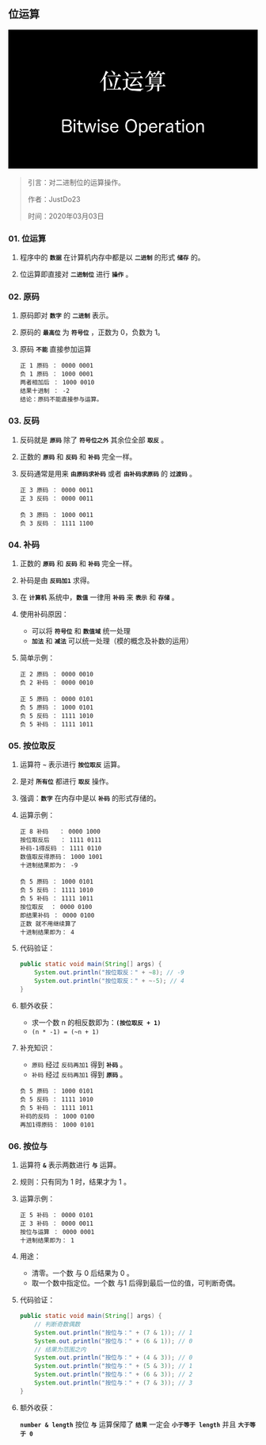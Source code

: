 ## 位运算

![BitwiseOperation](https://raw.githubusercontent.com/JustDo23/SnailMonitor/master/Picture/Cover/BitwiseOperation.png)

> 引言：对二进制位的运算操作。
>
> 作者：JustDo23
>
> 时间：2020年03月03日

### 01. 位运算

1. 程序中的 **`数据`** 在计算机内存中都是以 **`二进制`** 的形式 **`储存`** 的。

2. 位运算即直接对 **`二进制位`** 进行 **`操作`** 。

### 02. 原码

1. 原码即对 **`数字`** 的 **`二进制`** 表示。

2. 原码的 **`最高位`** 为 **`符号位`** ，正数为 0，负数为 1。

3. 原码 **`不能`** 直接参加运算

   ```
   正 1 原码 ： 0000 0001
   负 1 原码 ： 1000 0001
   两者相加后 ： 1000 0010
   结果十进制 ： -2
   结论：原码不能直接参与运算。
   ```

### 03. 反码

1. 反码就是 **`原码`** 除了 **`符号位之外`** 其余位全部 **`取反`** 。

2. 正数的 **`原码`** 和 **`反码`** 和 **`补码`** 完全一样。

3. 反码通常是用来 **`由原码求补码`** 或者 **`由补码求原码`** 的 **`过渡码`** 。

   ```
   正 3 原码 ： 0000 0011
   正 3 反码 ： 0000 0011
   
   负 3 原码 ： 1000 0011
   负 3 反码 ： 1111 1100
   ```

### 04. 补码

1. 正数的 **`原码`** 和 **`反码`** 和 **`补码`** 完全一样。

2. 补码是由 **`反码加1`** 求得。

3. 在 **`计算机`** 系统中，**`数值`** 一律用 **`补码`** 来 **`表示`** 和 **`存储`** 。

4. 使用补码原因：

   * 可以将 **`符号位`** 和 **`数值域`** 统一处理
   * **`加法`** 和 **`减法`** 可以统一处理（模的概念及补数的运用）

5. 简单示例：

   ```
   正 2 原码 ： 0000 0010
   负 2 补码 ： 0000 0010
   
   正 5 原码 ： 0000 0101
   负 5 原码 ： 1000 0101
   负 5 反码 ： 1111 1010
   负 5 补码 ： 1111 1011
   ```

### 05. 按位取反

1. 运算符 **`~`** 表示进行 **`按位取反`** 运算。

2. 是对 **`所有位`** 都进行 **`取反`** 操作。

3. 强调：**`数字`** 在内存中是以 **`补码`** 的形式存储的。

4. 运算示例：

   ```
   正 8 补码   ： 0000 1000
   按位取反后   ： 1111 0111
   补码-1得反码 ： 1111 0110
   数值取反得原码： 1000 1001
   十进制结果即为： -9
   
   负 5 原码 ： 1000 0101
   负 5 反码 ： 1111 1010
   负 5 补码 ： 1111 1011
   按位取反  ： 0000 0100
   即结果补码 ： 0000 0100
   正数 就不用继续算了
   十进制结果即为： 4
   ```

5. 代码验证：

   ```java
   public static void main(String[] args) {
       System.out.println("按位取反：" + ~8); // -9
       System.out.println("按位取反：" + ~-5); // 4
   }
   ```
   
6. 额外收获：

   * 求一个数 n 的相反数即为：**`(按位取反 + 1)`**
   * `(n * -1) = (~n + 1)`

7. 补充知识：

   * `原码` 经过 `反码再加1` 得到 **`补码`** 。
   * `补码` 经过 `反码再加1` 得到 **`原码`** 。

   ```
   负 5 原码 ： 1000 0101
   负 5 反码 ： 1111 1010
   负 5 补码 ： 1111 1011
   补码的反码 ： 1000 0100
   再加1得原码： 1000 0101
   ```

### 06. 按位与

1. 运算符 **`&`** 表示两数进行 **`与`** 运算。

2. 规则：只有同为 1 时，结果才为 1 。

3. 运算示例：

   ```
   正 5 补码 ： 0000 0101
   正 3 补码 ： 0000 0011
   按位与运算 ： 0000 0001
   十进制结果即为： 1
   ```

4. 用途：

   * 清零。一个数 与 0 后结果为 0 。
   * 取一个数中指定位。一个数 与1 后得到最后一位的值，可判断奇偶。

5. 代码验证：

   ```java
   public static void main(String[] args) {
       // 判断奇数偶数
       System.out.println("按位与：" + (7 & 1)); // 1
       System.out.println("按位与：" + (6 & 1)); // 0
       // 结果为范围之内
       System.out.println("按位与：" + (4 & 3)); // 0
       System.out.println("按位与：" + (5 & 3)); // 1
       System.out.println("按位与：" + (6 & 3)); // 2
       System.out.println("按位与：" + (7 & 3)); // 3
   }
   ```

6. 额外收获：

   **`number & length`** 按位 **`与`** 运算保障了 **`结果`** 一定会 **`小于等于 length`** 并且 **`大于等于 0`** 

